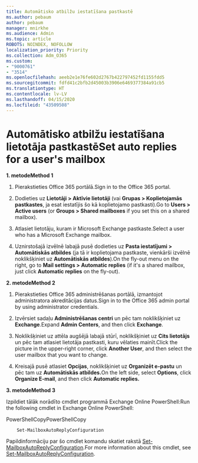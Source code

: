 ```yaml
---
title: Automātisko atbilžu iestatīšana pastkastē
ms.author: pebaum
author: pebaum
manager: mnirkhe
ms.audience: Admin
ms.topic: article
ROBOTS: NOINDEX, NOFOLLOW
localization_priority: Priority
ms.collection: Adm_O365
ms.custom:
- "9000761"
- "3514"
ms.openlocfilehash: aeeb2e1e76fe602d2767b422797452fd1155fdd5
ms.sourcegitcommit: fdfd41c2bfb2d45003b3906e6469377384a91cb5
ms.translationtype: HT
ms.contentlocale: lv-LV
ms.lasthandoff: 04/15/2020
ms.locfileid: "43509508"
---
```

# <a name="set-auto-replies-for-a-users-mailbox"></a><span data-ttu-id="38677-102">Automātisko atbilžu iestatīšana lietotāja pastkastē</span><span class="sxs-lookup"><span data-stu-id="38677-102">Set auto replies for a user's mailbox</span></span>

<span data-ttu-id="38677-103">**1. metode**</span><span class="sxs-lookup"><span data-stu-id="38677-103">**Method 1**</span></span>

1. <span data-ttu-id="38677-104">Pierakstieties Office 365 portālā.</span><span class="sxs-lookup"><span data-stu-id="38677-104">Sign in to the Office 365 portal.</span></span>

2. <span data-ttu-id="38677-105">Dodieties uz **Lietotāji > Aktīvie lietotāji** (vai **Grupas > Koplietojamās pastkastes**, ja esat iestatījis šo kā koplietojamo pastkasti).</span><span class="sxs-lookup"><span data-stu-id="38677-105">Go to **Users > Active users** (or **Groups > Shared mailboxes** if you set this on a shared mailbox).</span></span>

3. <span data-ttu-id="38677-106">Atlasiet lietotāju, kuram ir Microsoft Exchange pastkaste.</span><span class="sxs-lookup"><span data-stu-id="38677-106">Select a user who has a Microsoft Exchange mailbox.</span></span>

4. <span data-ttu-id="38677-107">Uznirstošajā izvēlnē labajā pusē dodieties uz **Pasta iestatījumi > Automātiskās atbildes** (ja tā ir koplietojama pastkaste, vienkārši izvēlnē noklikšķiniet uz **Automātiskās atbildes**).</span><span class="sxs-lookup"><span data-stu-id="38677-107">On the fly-out menu on the right, go to **Mail settings > Automatic replies** (if it's a shared mailbox, just click **Automatic replies** on the fly-out).</span></span>

<span data-ttu-id="38677-108">**2. metode**</span><span class="sxs-lookup"><span data-stu-id="38677-108">**Method 2**</span></span>

1. <span data-ttu-id="38677-109">Pierakstieties Office 365 administrēšanas portālā, izmantojot administratora akreditācijas datus.</span><span class="sxs-lookup"><span data-stu-id="38677-109">Sign in to the Office 365 admin portal by using administrator credentials.</span></span>

2. <span data-ttu-id="38677-110">Izvērsiet sadaļu **Administrēšanas centri** un pēc tam noklikšķiniet uz **Exchange**.</span><span class="sxs-lookup"><span data-stu-id="38677-110">Expand **Admin Centers**, and then click **Exchange**.</span></span>

3. <span data-ttu-id="38677-111">Noklikšķiniet uz attēla augšējā labajā stūrī, noklikšķiniet uz **Cits lietotājs** un pēc tam atlasiet lietotāja pastkasti, kuru vēlaties mainīt.</span><span class="sxs-lookup"><span data-stu-id="38677-111">Click the picture in the upper-right corner, click **Another User**, and then select the user mailbox that you want to change.</span></span>

4. <span data-ttu-id="38677-112">Kreisajā pusē atlasiet **Opcijas**, noklikšķiniet uz **Organizēt e-pastu** un pēc tam uz **Automātiskās atbildes.**</span><span class="sxs-lookup"><span data-stu-id="38677-112">On the left side, select **Options**, click **Organize E-mail**, and then click **Automatic replies.**</span></span>

<span data-ttu-id="38677-113">**3. metode**</span><span class="sxs-lookup"><span data-stu-id="38677-113">**Method 3**</span></span>

<span data-ttu-id="38677-114">Izpildiet tālāk norādīto cmdlet programmā Exchange Online PowerShell:</span><span class="sxs-lookup"><span data-stu-id="38677-114">Run the following cmdlet in Exchange Online PowerShell:</span></span>

<span data-ttu-id="38677-115">PowerShellCopy</span><span class="sxs-lookup"><span data-stu-id="38677-115">PowerShellCopy</span></span>

```
    Set-MailboxAutoReplyConfiguration
```

<span data-ttu-id="38677-116">Papildinformāciju par šo cmdlet komandu skatiet rakstā [Set-MailboxAutoReplyConfiguration](https://docs.microsoft.com/powershell/module/exchange/mailboxes/set-mailboxautoreplyconfiguration).</span><span class="sxs-lookup"><span data-stu-id="38677-116">For more information about this cmdlet, see [Set-MailboxAutoReplyConfiguration](https://docs.microsoft.com/powershell/module/exchange/mailboxes/set-mailboxautoreplyconfiguration).</span></span>
